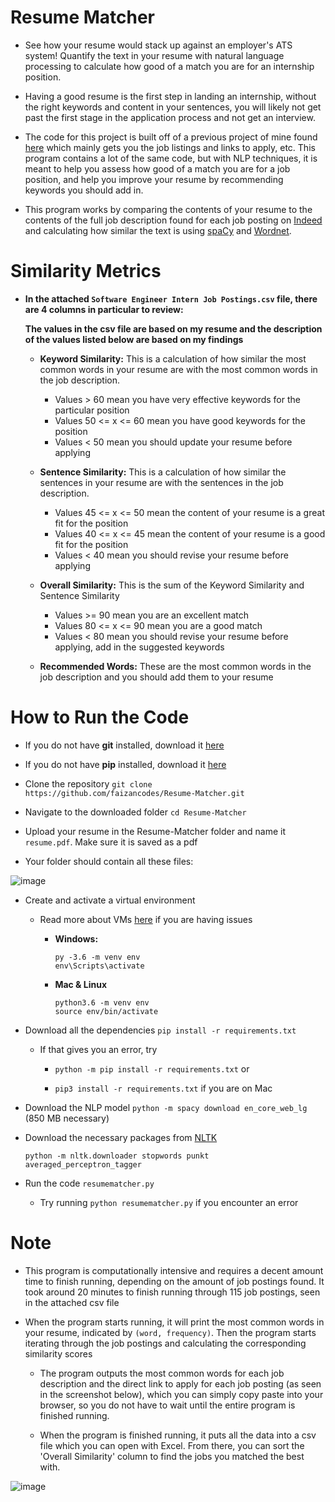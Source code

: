 # Resume Matcher
  - See how your resume would stack up against an employer's ATS system! Quantify the text in your resume with natural language processing to calculate how good of a match you are for an internship position.

  - Having a good resume is the first step in landing an internship, without the right keywords and content in your sentences, you will likely not get past the first stage in the application process and not get an interview.

  - The code for this project is built off of a previous project of mine found [here](https://github.com/faizancodes/Job-Listing-Scraper) which mainly gets you the job listings and links to apply, etc. This program contains a lot of the same code, but with NLP techniques, it is meant to help you assess how good of a match you are for a job position, and help you improve your resume by recommending keywords you should add in. 

- This program works by comparing the contents of your resume to the contents of the full job description found for each job posting on [Indeed](https://www.indeed.com/) and calculating how similar the text is using [spaCy](https://spacy.io/) and [Wordnet](https://github.com/nihitsaxena95/sentence-similarity-wordnet-sementic).

 # Similarity Metrics 
 
  - **In the attached `Software Engineer Intern Job Postings.csv` file, there are 4 columns in particular to review:**
  
    **The values in the csv file are based on my resume and the description of the values listed below are based on my findings**
    
      - **Keyword Similarity:** This is a calculation of how similar the most common words in your resume are with the most common words in the job description. 
          - Values > 60 mean you have very effective keywords for the particular position
          - Values 50 <= x <= 60 mean you have good keywords for the position
          - Values < 50 mean you should update your resume before applying
         
         
      - **Sentence Similarity:** This is a calculation of how similar the sentences in your resume are with the sentences in the job description. 
          - Values 45 <= x <= 50 mean the content of your resume is a great fit for the position
          - Values 40 <= x <= 45 mean the content of your resume is a good fit for the position
          - Values < 40 mean you should revise your resume before applying
      
      
      - **Overall Similarity:** This is the sum of the Keyword Similarity and Sentence Similarity 
          - Values >= 90 mean you are an excellent match
          - Values 80 <= x <= 90 mean you are a good match
          - Values < 80 mean you should revise your resume before applying, add in the suggested keywords 
      
      - **Recommended Words:** These are the most common words in the job description and you should add them to your resume
  
# How to Run the Code
  
  - If you do not have **git** installed, download it [here](https://git-scm.com/downloads)
  - If you do not have **pip** installed, download it [here](https://pip.pypa.io/en/stable/installing/)
  
  - Clone the repository `git clone https://github.com/faizancodes/Resume-Matcher.git`
  
  - Navigate to the downloaded folder `cd Resume-Matcher`
  
  - Upload your resume in the Resume-Matcher folder and name it `resume.pdf`. Make sure it is saved as a pdf

  - Your folder should contain all these files:
  
 ![image](https://user-images.githubusercontent.com/43652410/103389566-b03dcc80-4add-11eb-866c-830e68b28f6b.png)
   
  - Create and activate a virtual environment
    - Read more about VMs [here](https://packaging.python.org/guides/installing-using-pip-and-virtual-environments/) if you are having issues 
      
      - **Windows:**
        ```
        py -3.6 -m venv env
        env\Scripts\activate
        ```
      - **Mac & Linux**
        ```
        python3.6 -m venv env
        source env/bin/activate
        ```   

  - Download all the dependencies `pip install -r requirements.txt` 
  
    - If that gives you an error, try
    
      - `python -m pip install -r requirements.txt` or
      
      - `pip3 install -r requirements.txt` if you are on Mac
     

  - Download the NLP model `python -m spacy download en_core_web_lg` (850 MB necessary)
  
  - Download the necessary packages from [NLTK](https://www.nltk.org/)
    
       `python -m nltk.downloader stopwords punkt averaged_perceptron_tagger`
    
  
  - Run the code `resumematcher.py`
     - Try running `python resumematcher.py` if you encounter an error 
     
# Note 

   - This program is computationally intensive and requires a decent amount time to finish running, depending on the amount of job postings found. It took around 20 minutes to finish running through 115 job postings, seen in the attached csv file 

  - When the program starts running, it will print the most common words in your resume, indicated by `(word, frequency)`. Then the program starts iterating through the job postings and calculating the corresponding similarity scores 
    
     - The program outputs the most common words for each job description and the direct link to apply for each job posting (as seen in the screenshot below), which you can simply copy paste into your browser, so you do not have to wait until the entire program is finished running.
     
     - When the program is finished running, it puts all the data into a csv file which you can open with Excel. From there, you can sort the 'Overall Similarity' column to find the jobs you matched the best with.  
  
  ![image](https://user-images.githubusercontent.com/43652410/103391985-c782b700-4ae9-11eb-95ff-f721239014ab.png)

